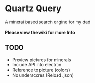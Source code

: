 # Quartz Query

A mineral based search engine for my dad<br><br>
**Please view the wiki for more Info**

## TODO

- Preview pictures for minerals
- Include API into electron
- Reference to picture (colors)
- No underscores (Reload .json)
